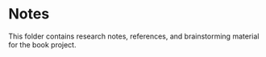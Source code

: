 # Notes

This folder contains research notes, references, and brainstorming material for the book project. 